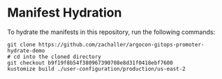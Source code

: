 # Manifest Hydration

To hydrate the manifests in this repository, run the following commands:

```shell
git clone https://github.com/zachaller/argocon-gitops-promoter-hydrate-demo
# cd into the cloned directory
git checkout b9f19f8b54f380967390708e8d31f0418ebf7600
kustomize build ./user-configuration/production/us-east-2
```
